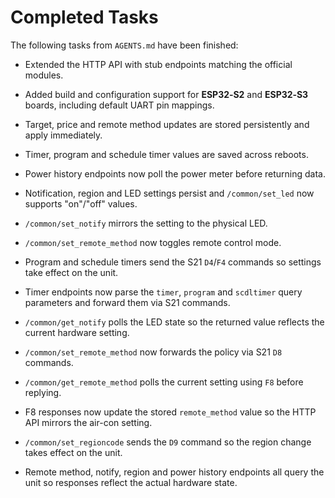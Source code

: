 # Completed Tasks

The following tasks from `AGENTS.md` have been finished:

- Extended the HTTP API with stub endpoints matching the official modules.
- Added build and configuration support for **ESP32‑S2** and **ESP32‑S3** boards, including default UART pin mappings.
- Target, price and remote method updates are stored persistently and apply immediately.
- Timer, program and schedule timer values are saved across reboots.
- Power history endpoints now poll the power meter before returning data.
- Notification, region and LED settings persist and `/common/set_led` now supports "on"/"off" values.
- `/common/set_notify` mirrors the setting to the physical LED.
- `/common/set_remote_method` now toggles remote control mode.
- Program and schedule timers send the S21 `D4`/`F4` commands so settings
  take effect on the unit.
- Timer endpoints now parse the `timer`, `program` and `scdltimer`
  query parameters and forward them via S21 commands.
- `/common/get_notify` polls the LED state so the returned value reflects the
  current hardware setting.

- `/common/set_remote_method` now forwards the policy via S21 `D8` commands.
- `/common/get_remote_method` polls the current setting using `F8` before replying.
- F8 responses now update the stored `remote_method` value so the HTTP API
  mirrors the air-con setting.
- `/common/set_regioncode` sends the `D9` command so the region change takes effect on the unit.
- Remote method, notify, region and power history endpoints all query the unit
  so responses reflect the actual hardware state.

